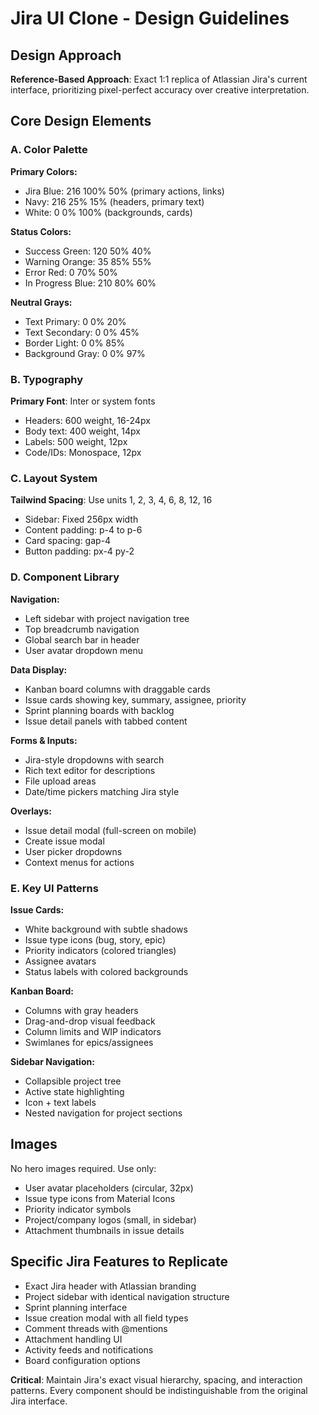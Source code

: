 # Jira UI Clone - Design Guidelines

## Design Approach
**Reference-Based Approach**: Exact 1:1 replica of Atlassian Jira's current interface, prioritizing pixel-perfect accuracy over creative interpretation.

## Core Design Elements

### A. Color Palette
**Primary Colors:**
- Jira Blue: 216 100% 50% (primary actions, links)
- Navy: 216 25% 15% (headers, primary text)
- White: 0 0% 100% (backgrounds, cards)

**Status Colors:**
- Success Green: 120 50% 40%
- Warning Orange: 35 85% 55%
- Error Red: 0 70% 50%
- In Progress Blue: 210 80% 60%

**Neutral Grays:**
- Text Primary: 0 0% 20%
- Text Secondary: 0 0% 45%
- Border Light: 0 0% 85%
- Background Gray: 0 0% 97%

### B. Typography
**Primary Font**: Inter or system fonts
- Headers: 600 weight, 16-24px
- Body text: 400 weight, 14px
- Labels: 500 weight, 12px
- Code/IDs: Monospace, 12px

### C. Layout System
**Tailwind Spacing**: Use units 1, 2, 3, 4, 6, 8, 12, 16
- Sidebar: Fixed 256px width
- Content padding: p-4 to p-6
- Card spacing: gap-4
- Button padding: px-4 py-2

### D. Component Library

**Navigation:**
- Left sidebar with project navigation tree
- Top breadcrumb navigation
- Global search bar in header
- User avatar dropdown menu

**Data Display:**
- Kanban board columns with draggable cards
- Issue cards showing key, summary, assignee, priority
- Sprint planning boards with backlog
- Issue detail panels with tabbed content

**Forms & Inputs:**
- Jira-style dropdowns with search
- Rich text editor for descriptions
- File upload areas
- Date/time pickers matching Jira style

**Overlays:**
- Issue detail modal (full-screen on mobile)
- Create issue modal
- User picker dropdowns
- Context menus for actions

### E. Key UI Patterns

**Issue Cards:**
- White background with subtle shadows
- Issue type icons (bug, story, epic)
- Priority indicators (colored triangles)
- Assignee avatars
- Status labels with colored backgrounds

**Kanban Board:**
- Columns with gray headers
- Drag-and-drop visual feedback
- Column limits and WIP indicators
- Swimlanes for epics/assignees

**Sidebar Navigation:**
- Collapsible project tree
- Active state highlighting
- Icon + text labels
- Nested navigation for project sections

## Images
No hero images required. Use only:
- User avatar placeholders (circular, 32px)
- Issue type icons from Material Icons
- Priority indicator symbols
- Project/company logos (small, in sidebar)
- Attachment thumbnails in issue details

## Specific Jira Features to Replicate
- Exact Jira header with Atlassian branding
- Project sidebar with identical navigation structure
- Sprint planning interface
- Issue creation modal with all field types
- Comment threads with @mentions
- Attachment handling UI
- Activity feeds and notifications
- Board configuration options

**Critical**: Maintain Jira's exact visual hierarchy, spacing, and interaction patterns. Every component should be indistinguishable from the original Jira interface.